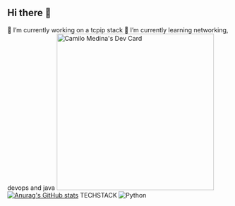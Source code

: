 ## Hi there 👋
🔭 I’m currently working on a tcpip stack
🌱 I’m currently learning networking, devops and java
<a href="https://app.daily.dev/camilomedina"><img src="https://api.daily.dev/devcards/v2/C7W2PmZsoz6Cd7E7S48UI.png?type=default&r=b0t" width="356" alt="Camilo Medina's Dev Card"/></a>
[![Anurag's GitHub stats](https://github-readme-stats.vercel.app/api?username=camilomedina28&show_icons=true)](https://github.com/anuraghazra/github-readme-stats)
TECHSTACK
![Python](https://img.shields.io/badge/python-3670A0?style=for-the-badge&logo=python&logoColor=ffdd54)
<!--
**CamiloMedina28/CamiloMedina28** is a ✨ _special_ ✨ repository because its `README.md` (this file) appears on your GitHub profile.

Here are some ideas to get you started:

- 🔭 I’m currently working on ...
- 🌱 I’m currently learning ...
- 👯 I’m looking to collaborate on ...
- 🤔 I’m looking for help with ...
- 💬 Ask me about ...
- 📫 How to reach me: ...
- 😄 Pronouns: ...
- ⚡ Fun fact: ...
-->
